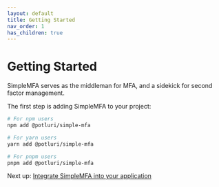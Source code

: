 ```yaml
---
layout: default
title: Getting Started
nav_order: 1
has_children: true
---
```


# Getting Started

SimpleMFA serves as the middleman for MFA, and a sidekick for second factor management.

The first step is adding SimpleMFA to your project:

```bash
# For npm users
npm add @potluri/simple-mfa

# For yarn users
yarn add @potluri/simple-mfa

# For pnpm users
pnpm add @potluri/simple-mfa
```

Next up: <a href="./integrate">Integrate SimpleMFA into your application</a>
